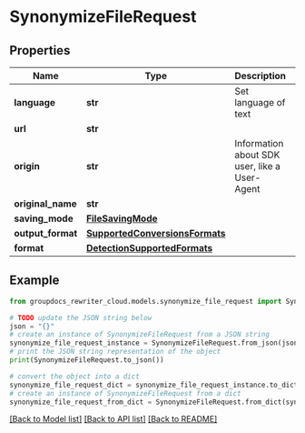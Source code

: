 # SynonymizeFileRequest


## Properties

Name | Type | Description | Notes
------------ | ------------- | ------------- | -------------
**language** | **str** | Set language of text | 
**url** | **str** |  | [optional] 
**origin** | **str** | Information about SDK user, like a User-Agent | [optional] 
**original_name** | **str** |  | [optional] 
**saving_mode** | [**FileSavingMode**](FileSavingMode.md) |  | [optional] 
**output_format** | [**SupportedConversionsFormats**](SupportedConversionsFormats.md) |  | [optional] 
**format** | [**DetectionSupportedFormats**](DetectionSupportedFormats.md) |  | [optional] 

## Example

```python
from groupdocs_rewriter_cloud.models.synonymize_file_request import SynonymizeFileRequest

# TODO update the JSON string below
json = "{}"
# create an instance of SynonymizeFileRequest from a JSON string
synonymize_file_request_instance = SynonymizeFileRequest.from_json(json)
# print the JSON string representation of the object
print(SynonymizeFileRequest.to_json())

# convert the object into a dict
synonymize_file_request_dict = synonymize_file_request_instance.to_dict()
# create an instance of SynonymizeFileRequest from a dict
synonymize_file_request_from_dict = SynonymizeFileRequest.from_dict(synonymize_file_request_dict)
```
[[Back to Model list]](../README.md#documentation-for-models) [[Back to API list]](../README.md#documentation-for-api-endpoints) [[Back to README]](../README.md)


